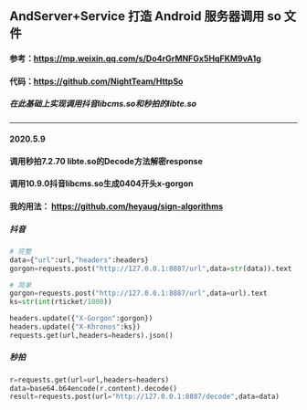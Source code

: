 ## AndServer+Service 打造 Android 服务器调用 so 文件
#### 参考：https://mp.weixin.qq.com/s/Do4rGrMNFGx5HqFKM9vA1g 
#### 代码：https://github.com/NightTeam/HttpSo 
##### 在此基础上实现调用抖音libcms.so和秒拍的libte.so
---
#### 2020.5.9
#### 调用秒拍7.2.70 libte.so的Decode方法解密response
#### 调用10.9.0抖音libcms.so生成0404开头x-gorgon
#### 我的用法： https://github.com/heyaug/sign-algorithms

##### 抖音
```python
# 完整
data={"url":url,"headers":headers}
gorgon=requests.post("http://127.0.0.1:8887/url",data=str(data)).text

# 简单
gorgon=requests.post("http://127.0.0.1:8887/url",data=url).text
ks=str(int(rticket/1000))

headers.update({"X-Gorgon":gorgon})
headers.update({"X-Khronos":ks})
requests.get(url,headers=headers).json()
```
##### 秒拍
```python
r=requests.get(url=url,headers=headers)
data=base64.b64encode(r.content).decode()
result=requests.post(url="http://127.0.0.1:8887/decode",data=data)
```